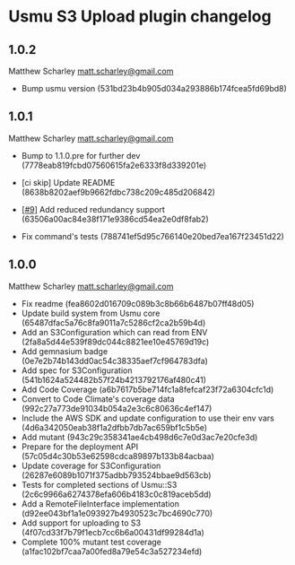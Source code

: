 # Usmu S3 Upload plugin changelog

## 1.0.2

Matthew Scharley <matt.scharley@gmail.com>

* Bump usmu version (531bd23b4b905d034a293886b174fcea5fd69bd8)

## 1.0.1

Matthew Scharley <matt.scharley@gmail.com>

* Bump to 1.1.0.pre for further dev (7778eab819fcbd07560615fa2e6333f8d339201e)
* \[ci skip\] Update README (8638b8202aef9b9662fdbc738c209c485d206842)
* [\[\#9\]][GH-9] Add reduced redundancy support (63506a00ac84e38f171e9386cd54ea2e0df8fab2)
* Fix command's tests (788741ef5d95c766140e20bed7ea167f23451d22)

  [GH-9]:  https://github.com/usmu/usmu-s3/issues/9

## 1.0.0

Matthew Scharley <matt.scharley@gmail.com>

* Fix readme (fea8602d016709c089b3c8b66b6487b07ff48d05)
* Update build system from Usmu core (65487dfac5a76c8fa9011a7c5286cf2ca2b59b4d)
* Add an S3Configuration which can read from ENV (2fa8a5d44e539f89dc044c8821ee10e45769d19c)
* Add gemnasium badge (0e7e2b74b143dd0ac54c38335aef7cf964783dfa)
* Add spec for S3Configuration (541b1624a524482b57f24b4213792176af480c41)
* Add Code Coverage (a6b7617b5be714fc1a8fefcaf23f72a6304cfc1d)
* Convert to Code Climate's coverage data (992c27a773de91034b054a2e3c6c80636c4ef147)
* Include the AWS SDK and update configuration to use their env vars (4d6a342050eab38f1a2dfbb7db7ac659bf1c5b5e)
* Add mutant (943c29c358341ae4cb498d6c7e0d3ac7e20cfe3d)
* Prepare for the deployment API (57c05d4c30b53e62598cdca89897b133b84acbaa)
* Update coverage for S3Configuration (26287e6089b1071f375adbb793524bbae9d563cb)
* Tests for completed sections of Usmu::S3 (2c6c9966a6274378efa606b4183c0c819aceb5dd)
* Add a RemoteFileInterface implementation (d92ee043bf1a1e093927b4930523c7bc4690c770)
* Add support for uploading to S3 (4f07cd33f7b79f1ecb7cc6b6a00431df99284d1a)
* Complete 100% mutant test coverage (a1fac102bf7caa7a00fed8a79e54c3a527234efd)
